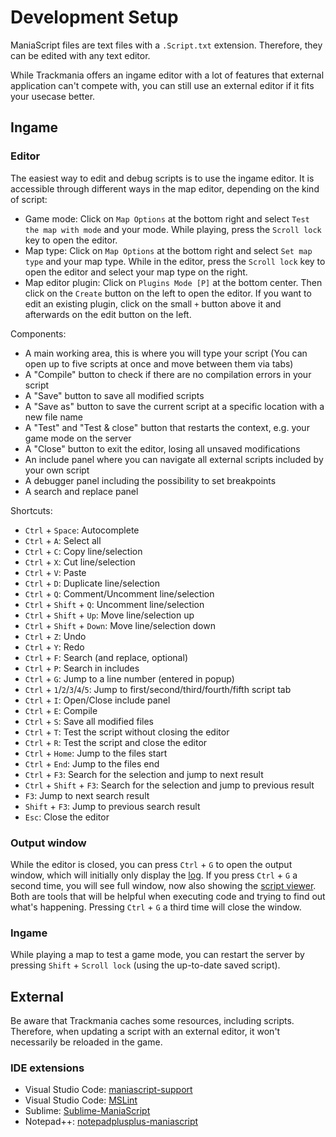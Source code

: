# Development Setup
ManiaScript files are text files with a `.Script.txt` extension. Therefore, they can be edited with any text editor.

While Trackmania offers an ingame editor with a lot of features that external application can't compete with, you can still use an external editor if it fits your usecase better.

## Ingame

### Editor
The easiest way to edit and debug scripts is to use the ingame editor. It is accessible through different ways in the map editor, depending on the kind of script:
- Game mode: Click on `Map Options` at the bottom right and select `Test the map with mode` and your mode. While playing, press the `Scroll lock` key to open the editor.
- Map type: Click on `Map Options` at the bottom right and select `Set map type` and your map type. While in the editor, press the `Scroll lock` key to open the editor and select your map type on the right.
- Map editor plugin: Click on `Plugins Mode [P]` at the bottom center. Then click on the `Create` button on the left to open the editor. If you want to edit an existing plugin, click on the small `+` button above it and afterwards on the edit button on the left.

Components:
- A main working area, this is where you will type your script (You can open up to five scripts at once and move between them via tabs)
- A "Compile" button to check if there are no compilation errors in your script
- A "Save" button to save all modified scripts
- A "Save as" button to save the current script at a specific location with a new file name
- A "Test" and "Test & close" button that restarts the context, e.g. your game mode on the server
- A "Close" button to exit the editor, losing all unsaved modifications
- An include panel where you can navigate all external scripts included by your own script
- A debugger panel including the possibility to set breakpoints
- A search and replace panel

Shortcuts:
- `Ctrl` + `Space`: Autocomplete
- `Ctrl` + `A`: Select all
- `Ctrl` + `C`: Copy line/selection
- `Ctrl` + `X`: Cut line/selection
- `Ctrl` + `V`: Paste
- `Ctrl` + `D`: Duplicate line/selection
- `Ctrl` + `Q`: Comment/Uncomment line/selection
- `Ctrl` + `Shift` + `Q`: Uncomment line/selection
- `Ctrl` + `Shift` + `Up`: Move line/selection up
- `Ctrl` + `Shift` + `Down`: Move line/selection down
- `Ctrl` + `Z`: Undo
- `Ctrl` + `Y`: Redo
- `Ctrl` + `F`: Search (and replace, optional)
- `Ctrl` + `P`: Search in includes
- `Ctrl` + `G`: Jump to a line number (entered in popup)
- `Ctrl` + `1`/`2`/`3`/`4`/`5`: Jump to first/second/third/fourth/fifth script tab
- `Ctrl` + `I`: Open/Close include panel
- `Ctrl` + `E`: Compile
- `Ctrl` + `S`: Save all modified files
- `Ctrl` + `T`: Test the script without closing the editor
- `Ctrl` + `R`: Test the script and close the editor
- `Ctrl` + `Home`: Jump to the files start
- `Ctrl` + `End`: Jump to the files end
- `Ctrl` + `F3`: Search for the selection and jump to next result
- `Ctrl` + `Shift` + `F3`: Search for the selection and jump to previous result
- `F3`: Jump to next search result
- `Shift` + `F3`: Jump to previous search result
- `Esc`: Close the editor

### Output window
While the editor is closed, you can press `Ctrl` + `G` to open the output window, which will initially only display the [log](/advanced/log.html). If you press `Ctrl` + `G` a second time, you will see full window, now also showing the [script viewer](/advanced/script_viewer.html). Both are tools that will be helpful when executing code and trying to find out what's happening. Pressing `Ctrl` + `G` a third time will close the window.

### Ingame
While playing a map to test a game mode, you can restart the server by pressing `Shift` + `Scroll lock` (using the up-to-date saved script).

## External
Be aware that Trackmania caches some resources, including scripts. Therefore, when updating a script with an external editor, it won't necessarily be reloaded in the game.

### IDE extensions
- Visual Studio Code: [maniascript-support](https://marketplace.visualstudio.com/items?itemName=reaby.maniascript-support)
- Visual Studio Code: [MSLint](https://marketplace.visualstudio.com/items?itemName=aessi.vscode-mslint)
- Sublime: [Sublime-ManiaScript](https://github.com/ManiaPlanet/Sublime-ManiaScript)
- Notepad++: [notepadplusplus-maniascript](https://github.com/ManiaPlanet/notepadplusplus-maniascript)
